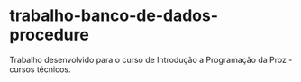 # trabalho-banco-de-dados-procedure
Trabalho desenvolvido para o curso de Introdução a Programação da Proz - cursos técnicos.
